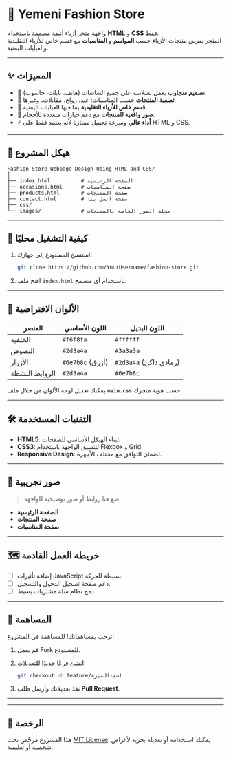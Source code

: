 # 👗 Yemeni Fashion Store

واجهة متجر أزياء أنيقة مصممة باستخدام **HTML** و **CSS** فقط.  
المتجر يعرض منتجات الأزياء حسب **المواسم** و **المناسبات** مع قسم خاص للأزياء التقليدية والعبايات اليمنية.

---

## ✨ المميزات
- 🎨 **تصميم متجاوب** يعمل بسلاسة على جميع الشاشات (هاتف، تابلت، حاسوب).
- 🧥 **تصفية المنتجات** حسب المناسبات: عيد، زواج، مقابلات، وغيرها.
- 🕌 **قسم خاص للأزياء التقليدية** بما فيها العبايات اليمنية.
- 📸 **صور واقعية للمنتجات** مع دعم خيارات متعددة للأحجام.
- ⚡ **أداء عالي** وسرعة تحميل ممتازة لأنه يعتمد فقط على HTML و CSS.

---

## 📂 هيكل المشروع
```
Fashion Store Webpage Design Using HTML and CSS/
│
├── index.html          # الصفحة الرئيسية
├── occasions.html      # صفحة المناسبات
├── products.html       # صفحة المنتجات
├── contact.html        # صفحة اتصل بنا
├── css/           
└── images/             # مجلد الصور الخاصة بالمنتجات
```

---

## 🚀 كيفية التشغيل محليًا
1. استنسخ المستودع إلى جهازك:
   ```bash
   git clone https://github.com/YourUsername/fashion-store.git
   ```
2. افتح ملف `index.html` باستخدام أي متصفح.

---

## 🎨 الألوان الافتراضية

| العنصر         | اللون الأساسي    | اللون البديل         |
| -------------- | ---------------- | -------------------- |
| الخلفية        | `#f6f8fa`        | `#ffffff`            |
| النصوص         | `#2d3a4a`        | `#3a3a3a`            |
| الأزرار        | `#6e7b8c` (أزرق) | `#2d3a4a` (رمادي داكن) |
| الروابط النشطة | `#2d3a4a`        | `#6e7b8c`            |

يمكنك تعديل لوحة الألوان من خلال ملف **`main.css`** حسب هوية متجرك.

---

## 🛠️ التقنيات المستخدمة

* **HTML5**: لبناء الهيكل الأساسي للصفحات.
* **CSS3**: لتنسيق الواجهة باستخدام Flexbox و Grid.
* **Responsive Design**: لضمان التوافق مع مختلف الأجهزة.

---

## 📸 صور تجريبية

> ضع هنا روابط أو صور توضيحية للواجهة:

* **الصفحة الرئيسية**
* **صفحة المنتجات**
* **صفحة المناسبات**

---

## 🗺️ خريطة العمل القادمة

* [ ] إضافة تأثيرات JavaScript بسيطة للحركة.
* [ ] دعم صفحة تسجيل الدخول والتسجيل.
* [ ] دمج نظام سلة مشتريات بسيط.

---

## 🤝 المساهمة

نرحب بمساهماتك!
للمساهمة في المشروع:

1. قم بعمل Fork للمستودع.
2. أنشئ فرعًا جديدًا للتعديلات:

   ```bash
   git checkout -b feature/اسم-الميزة
   ```
3. نفذ تعديلاتك وأرسل طلب **Pull Request**.

---



---

## 📜 الرخصة

هذا المشروع مرخّص تحت [MIT License](LICENSE).
يمكنك استخدامه أو تعديله بحرية لأغراض شخصية أو تعليمية.
